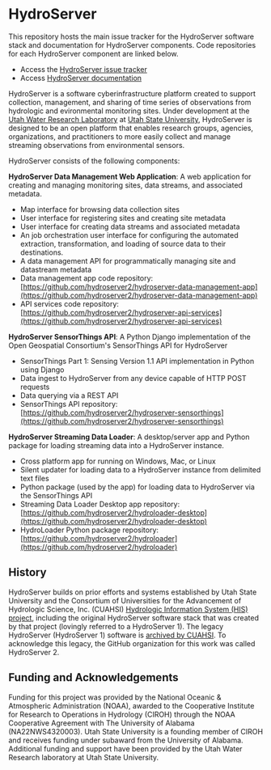 # HydroServer

This repository hosts the main issue tracker for the HydroServer software stack and documentation for HydroServer components. Code repositories for each HydroServer component are linked below.

- Access the [HydroServer issue tracker](https://github.com/hydroserver2/hydroserver/issues)
- Access [HydroServer documentation](https://hydroserver2.github.io/hydroserver/)

HydroServer is a software cyberinfrastructure platform created to support collection, management, and sharing of time series of observations from hydrologic and evironmental monitoring sites. Under development at the [Utah Water Research Laboratory](https://uwrl.usu.edu/) at [Utah State University](https://www.usu.edu/), HydroServer is designed to be an open platform that enables research groups, agencies, organizations, and practitioners to more easily collect and manage streaming observations from environmental sensors.

HydroServer consists of the following components:

**HydroServer Data Management Web Application**: A web application for creating and managing monitoring sites, data streams, and associated metadata.

- Map interface for browsing data collection sites
- User interface for registering sites and creating site metadata
- User interface for creating data streams and associated metadata
- An job orchestration user interface for configuring the automated extraction, transformation, and loading of source data to their destinations.
- A data management API for programmatically managing site and datastream metadata
- Data management app code repository: [https://github.com/hydroserver2/hydroserver-data-management-app](https://github.com/hydroserver2/hydroserver-data-management-app)
- API services code repository: [https://github.com/hydroserver2/hydroserver-api-services](https://github.com/hydroserver2/hydroserver-api-services)

**HydroServer SensorThings API**: A Python Django implementation of the Open Geospatial Consortium's SensorThings API for HydroServer

- SensorThings Part 1: Sensing Version 1.1 API implementation in Python using Django
- Data ingest to HydroServer from any device capable of HTTP POST requests
- Data querying via a REST API
- SensorThings API repository: [https://github.com/hydroserver2/hydroserver-sensorthings](https://github.com/hydroserver2/hydroserver-sensorthings)

**HydroServer Streaming Data Loader**: A desktop/server app and Python package for loading streaming data into a HydroServer instance.

- Cross platform app for running on Windows, Mac, or Linux
- Silent updater for loading data to a HydroServer instance from delimited text files
- Python package (used by the app) for loading data to HydroServer via the SensorThings API
- Streaming Data Loader Desktop app repository: [https://github.com/hydroserver2/hydroloader-desktop](https://github.com/hydroserver2/hydroloader-desktop)
- HydroLoader Python package repository: [https://github.com/hydroserver2/hydroloader](https://github.com/hydroserver2/hydroloader)

## History

HydroServer builds on prior efforts and systems established by Utah State University and the Consortium of Universities for the Advancement of Hydrologic Science, Inc. (CUAHSI) [Hydrologic Information System (HIS) project](http://his.cuahsi.org), including the original HydroServer software stack that was created by that project (lovingly referred to a HydroServer 1). The legacy HydroServer (HydroServer 1) software is [archived by CUAHSI](https://github.com/CUAHSI/HydroServer). To acknowledge this legacy, the GitHub organization for this work was called HydroServer 2.

## Funding and Acknowledgements

Funding for this project was provided by the National Oceanic & Atmospheric Administration (NOAA), awarded to the Cooperative Institute for Research to Operations in Hydrology (CIROH) through the NOAA Cooperative Agreement with The University of Alabama (NA22NWS4320003). Utah State University is a founding member of CIROH and receives funding under subaward from the University of Alabama. Additional funding and support have been provided by the Utah Water Research laboratory at Utah State University.
